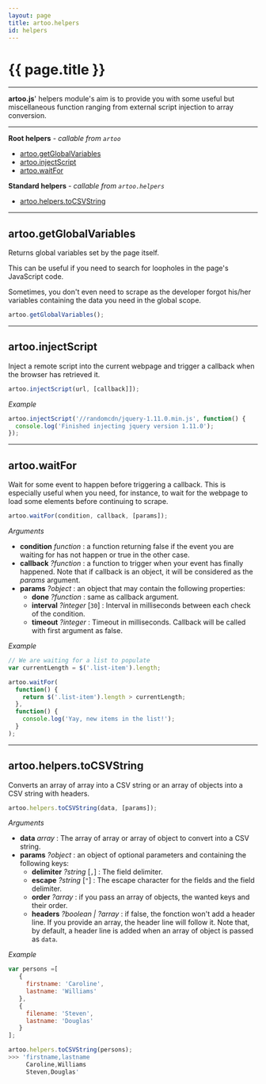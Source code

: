 ```yaml
---
layout: page
title: artoo.helpers
id: helpers
---
```


# {{ page.title }}

---

**artoo.js**' helpers module's aim is to provide you with some useful but miscellaneous function ranging from external script injection to array conversion.

---

**Root helpers** - *callable from `artoo`*

* [artoo.getGlobalVariables](#global-variables)
* [artoo.injectScript](#inject-script)
* [artoo.waitFor](#wait-for)

**Standard helpers** - *callable from `artoo.helpers`*

* [artoo.helpers.toCSVString](#to-csv-string)

---

<h2 id="global-variables">artoo.getGlobalVariables</h2>
Returns global variables set by the page itself.

This can be useful if you need to search for loopholes in the page's JavaScript code.

Sometimes, you don't even need to scrape as the developer forgot his/her variables containing the data you need in the global scope.

```js
artoo.getGlobalVariables();
```

---

<h2 id="inject-script">artoo.injectScript</h2>
Inject a remote script into the current webpage and trigger a callback when the browser has retrieved it.

```js
artoo.injectScript(url, [callback]]);
```

*Example*

```js
artoo.injectScript('//randomcdn/jquery-1.11.0.min.js', function() {
  console.log('Finished injecting jquery version 1.11.0');
});
```

---

<h2 id="wait-for">artoo.waitFor</h2>
Wait for some event to happen before triggering a callback. This is especially useful when you need, for instance, to wait for the webpage to load some elements before continuing to scrape.

```js
artoo.waitFor(condition, callback, [params]);
```

*Arguments*

* **condition**      *function* : a function returning false if the event you are waiting for has not happen or true in the other case.
* **callback**       *?function* : a function to trigger when your event has finally happened. Note that if callback is an object, it will be considered as the *params* argument.
* **params**         *?object* :  an object that may contain the following properties:
  * **done**         *?function* : same as callback argument.
  * **interval**     *?integer* [`30`] : Interval in milliseconds between each check of the condition.
  * **timeout**      *?integer* : Timeout in milliseconds. Callback will be called with first argument as false.

*Example*

```js
// We are waiting for a list to populate
var currentLength = $('.list-item').length;

artoo.waitFor(
  function() {
    return $('.list-item').length > currentLength;
  },
  function() {
    console.log('Yay, new items in the list!');
  }
);
```

---

<h2 id="to-csv-string">artoo.helpers.toCSVString</h2>
Converts an array of array into a CSV string or an array of objects into a CSV string with headers.

```js
artoo.helpers.toCSVString(data, [params]);
```

*Arguments*

* **data**             *array* : The array of array or array of object to convert into a CSV string.
* **params** *?object* : an object of optional parameters and containing the following keys:
  * **delimiter**        *?string* [`,`] : The field delimiter.
  * **escape**  *?string* [`"`] : The escape character for the fields and the field delimiter.
  * **order** *?array* : if you pass an array of objects, the wanted keys and their order.
  * **headers** *?boolean | ?array* : if false, the fonction won't add a header line. If you provide an array, the header line will follow it. Note that, by default, a header line is added when an array of object is passed as `data`.

*Example*

```js
var persons =[
   {
     firstname: 'Caroline',
     lastname: 'Williams'
   },
   {
     filename: 'Steven',
     lastname: 'Douglas'
   }
];

artoo.helpers.toCSVString(persons);
>>> 'firstname,lastname
     Caroline,Williams
     Steven,Douglas'
```

